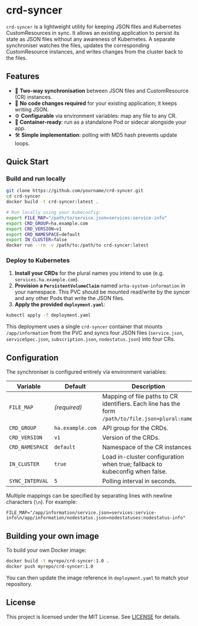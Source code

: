 # crd-syncer

`crd-syncer` is a lightweight utility for keeping JSON files and Kubernetes
CustomResources in sync.  It allows an existing application to persist
its state as JSON files without any awareness of Kubernetes.  A separate
synchroniser watches the files, updates the corresponding CustomResource
instances, and writes changes from the cluster back to the files.

## Features

- 🔁 **Two-way synchronisation** between JSON files and CustomResource (CR) instances.
- 📁 **No code changes required** for your existing application; it keeps writing JSON.
- ⚙️ **Configurable** via environment variables: map any file to any CR.
- 🐳 **Container-ready**: run as a standalone Pod or sidecar alongside your app.
- 🛠 **Simple implementation**: polling with MD5 hash prevents update loops.

## Quick Start

### Build and run locally

```bash
git clone https://github.com/yourname/crd-syncer.git
cd crd-syncer
docker build -t crd-syncer:latest .

# Run locally using your kubeconfig:
export FILE_MAP="/path/to/service.json=services:service-info"
export CRD_GROUP=ha.example.com
export CRD_VERSION=v1
export CRD_NAMESPACE=default
export IN_CLUSTER=false
docker run --rm -v /path/to:/path/to crd-syncer:latest
```

### Deploy to Kubernetes

1. **Install your CRDs** for the plural names you intend to use (e.g. `services.ha.example.com`).
2. **Provision a `PersistentVolumeClaim`** named `arha-system-information` in your namespace.  This PVC should be mounted
   read/write by the syncer and any other Pods that write the JSON files.
3. **Apply the provided `deployment.yaml`**:

```bash
kubectl apply -f deployment.yaml
```

This deployment uses a single `crd-syncer` container that mounts `/app/information` from the PVC and syncs four
JSON files (`service.json`, `serviceSpec.json`, `subscription.json`, `nodestatus.json`) into four CRs.

## Configuration

The synchroniser is configured entirely via environment variables:

| Variable        | Default              | Description |
|-----------------|----------------------|-------------|
| `FILE_MAP`      | *(required)*         | Mapping of file paths to CR identifiers.  Each line has the form `/path/to/file.json=plural:name`. |
| `CRD_GROUP`     | `ha.example.com`     | API group for the CRDs. |
| `CRD_VERSION`   | `v1`                 | Version of the CRDs. |
| `CRD_NAMESPACE` | `default`            | Namespace of the CR instances. |
| `IN_CLUSTER`    | `true`               | Load in-cluster configuration when true; fallback to kubeconfig when false. |
| `SYNC_INTERVAL` | `5`                  | Polling interval in seconds. |

Multiple mappings can be specified by separating lines with newline characters (`\n`).  For example:

```
FILE_MAP="/app/information/service.json=services:service-info\n/app/information/nodestatus.json=nodestatuses:nodestatus-info"
```

## Building your own image

To build your own Docker image:

```bash
docker build -t myrepo/crd-syncer:1.0 .
docker push myrepo/crd-syncer:1.0
```

You can then update the image reference in `deployment.yaml` to match your repository.

## License

This project is licensed under the MIT License.  See [LICENSE](LICENSE) for details.

